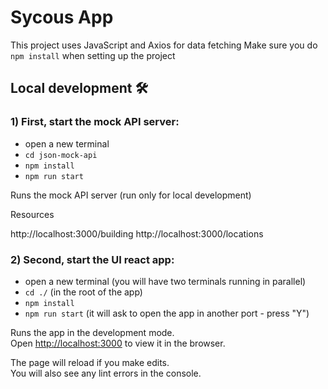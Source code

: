 # Sycous App

This project uses JavaScript and Axios for data fetching
Make sure you do `npm install` when setting up the project

## Local development 🛠

### 1) First, start the mock API server:

- open a new terminal
- `cd json-mock-api`
- `npm install`
- `npm run start`

Runs the mock API server (run only for local development)

Resources

http://localhost:3000/building
http://localhost:3000/locations

### 2) Second, start the UI react app:

- open a new terminal (you will have two terminals running in parallel)
- `cd ./` (in the root of the app)
- `npm install`
- `npm run start` (it will ask to open the app in another port - press "Y")

Runs the app in the development mode.\
Open [http://localhost:3000](http://localhost:3000) to view it in the browser.

The page will reload if you make edits.\
You will also see any lint errors in the console.
